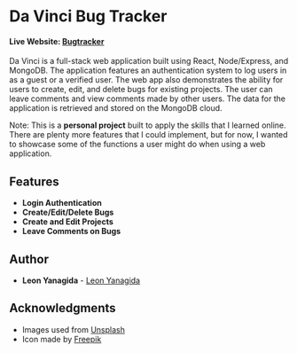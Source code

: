 # Da Vinci Bug Tracker

#### Live Website: [Bugtracker](https://davinci-bugtracker.herokuapp.com/)
Da Vinci is a full-stack web application built using React, Node/Express, and MongoDB. The application features an authentication system to log users in as a guest or a verified user. The web app also demonstrates the ability for users to create, edit, and delete bugs for existing projects. The user can leave comments and view comments made by other users. The data for the application is retrieved and stored on the MongoDB cloud.

Note: This is a **personal project** built to apply the skills that I learned online. There are plenty more features that I could implement, but for now, I wanted to showcase some of the functions a user might do when using a web application.

## Features
* **Login Authentication**
* **Create/Edit/Delete Bugs**
* **Create and Edit Projects**
* **Leave Comments on Bugs**

## Author

* **Leon Yanagida** - [Leon Yanagida](https://leonyanagida.com)

## Acknowledgments

* Images used from [Unsplash](https://unsplash.com/)
* Icon made by [Freepik](www.flaticon.com)